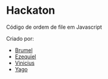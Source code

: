 # Hackaton

Código de ordem de file em Javascript

Criado por:

- [Brumel](https://github.com/aeciobrumel)
- [Ezequiel](https://github.com)
- [Vinicius](https://github.com)
- [Yago](https://github.com/YaGRRusso)
